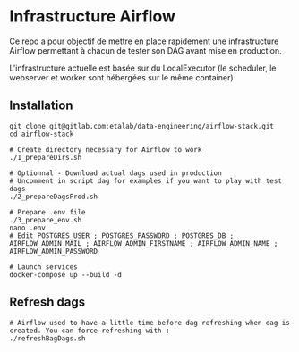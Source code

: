 # Infrastructure Airflow

Ce repo a pour objectif de mettre en place rapidement une infrastructure Airflow permettant à chacun de tester son DAG avant mise en production.

L'infrastructure actuelle est basée sur du LocalExecutor (le scheduler, le webserver et worker sont hébergées sur le même container)

## Installation

```
git clone git@gitlab.com:etalab/data-engineering/airflow-stack.git
cd airflow-stack

# Create directory necessary for Airflow to work
./1_prepareDirs.sh

# Optionnal - Download actual dags used in production
# Uncomment in script dag for examples if you want to play with test dags
./2_prepareDagsProd.sh

# Prepare .env file 
./3_prepare_env.sh
nano .env 
# Edit POSTGRES_USER ; POSTGRES_PASSWORD ; POSTGRES_DB ; AIRFLOW_ADMIN_MAIL ; AIRFLOW_ADMIN_FIRSTNAME ; AIRFLOW_ADMIN_NAME ; AIRFLOW_ADMIN_PASSWORD

# Launch services
docker-compose up --build -d
```

## Refresh dags

```
# Airflow used to have a little time before dag refreshing when dag is created. You can force refreshing with :
./refreshBagDags.sh
```